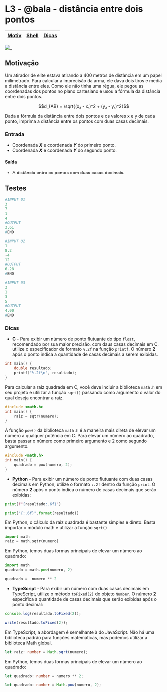# L3 - @bala - distância entre dois pontos

[Motiv](#motivação) | [Shell](#shell) | [Dicas](#dicas)
-- | -- | --

![_](cover.jpg)

## Motivação

Um atirador de elite estava atirando a 400 metros de distância em um papel milimetrado. Para calcular a imprecisão da arma, ele dava dois tiros e media a distância entre eles. Como ele não tinha uma régua, ele pegou as coordenadas dos pontos no plano cartesiano e usou a fórmula da distância entre dois pontos.

$$d_{AB} = \sqrt{(x₂ - x₁)^2 + (y₂ - y₁)^2}$$

Dada a fórmula da distância entre dois pontos e os valores x e y de cada ponto, imprima a distância entre os pontos com duas casas decimais.



### Entrada

* Coordenada ***X*** e coordenada ***Y*** do primeiro ponto.
* Coordenada ***X*** e coordenada ***Y*** do segundo ponto.

#### Saída

* A distância entre os pontos com duas casas decimais.

## Testes

``` py
#INPUT 01
3
7
1
4
#OUTPUT
3.61
#END
```

```py
#INPUT 02
1
8.2
-4
12
#OUTPUT
6.28
#END
```

```py
#INPUT 03
3
1
3
5
#OUTPUT
4.00
#END

```

### Dicas

- **C** - Para exibir um número de ponto flutuante do tipo `float`, recomendado por sua maior precisão, com daus casas decimais em C, utilize o especificador de formato `%.2f` na função `printf`. O número **2** após o ponto indica a quantidade de casas decimais a serem exibidas. 
 
``` c
int main() {
    double resultado;
    printf("%.2f\n", resultado);
}
```
Para calcular a raiz quadrada em C, você deve incluir a biblioteca `math.h` em seu projeto e utilizar a função `sqrt()` passando como argumento o valor do qual deseja encontrar a raiz.
``` c
#include <math.h>
int main() {
    raiz = sqtr(numero);
}
```
A função `pow()` da biblioteca `math.h` é a maneira mais direta de elevar um número a qualquer potência em C. Para elevar um número ao quadrado, basta passar o número como primeiro argumento e 2 como segundo argumento.
``` c
#include <math.h>
int main() {
    quadrado = pow(numero, 2);
}
```
- **Python** - Para exibir um número de ponto flutuante com duas casas decimais em Python, utilize o formato `:.2f` dentro da função `print`. O número **2** após o ponto indica o número de casas decimais que serão exibidas:
``` python
print(f"{resultado:.6f}")
```
``` python
print("{:.6f}".format(resultado))
```
Em Python, o cálculo da raiz quadrada é bastante simples e direto. Basta importar o módulo math e utilizar a função `sqrt()`

``` python
import math
raiz = math.sqtr(numero)
```
Em Python, temos duas formas principais de elevar um número ao quadrado:
``` python 
import math
quadrado = math.pow(numero, 2)
```
``` python 
quadrado =  numero ** 2
```

- **TypeScript** - Para exibir um número com duas casas decimais em TypeScript, utilize o método `toFixed(2)` do objeto `Number`. O número **2** especifica a quantidade de casas decimais que serão exibidas após o ponto decimal:
``` ts
console.log(resultado.toFixed(2)); 
```
``` ts
write(resultado.toFixed(2));
```
Em TypeScript, a abordagem é semelhante à do JavaScript. Não há uma biblioteca padrão para funções matemáticas, mas podemos utilizar a biblioteca Math global.
``` ts
let raiz: number = Math.sqrt(numero);
```
Em Python, temos duas formas principais de elevar um número ao quadrado:
``` ts
let quadrado: number = numero ** 2;
```
``` ts
let quadrado: number = Math.pow(numero, 2);
```
